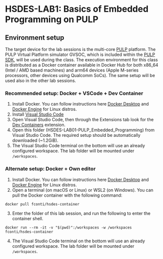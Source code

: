 # HSDES-LAB1: Basics of Embedded Programming on PULP

## Environment setup
The target device for the lab sessions is the multi-core [PULP](https://github.com/pulp-platform/pulp) platform. 
The PULP Virtual Platform simulator GVSOC, which is included within the [PULP SDK](https://github.com/pulp-platform/pulp-sdk), will be used during the class. 
The execution environment for this class is distributed as a Docker container available in Docker Hub for both x86_64 (Intel / AMD based machines) and arm64 devices (Apple M-series processors, other devices using Qualcomm SoCs).
The same setup will be used also in the other lab sessions.

### Recommended setup: Docker + VSCode + Dev Container
1. Install Docker. You can follow instructions here [Docker Desktop](https://www.docker.com/products/docker-desktop/) and [Docker Engine](https://docs.docker.com/engine/install/) for Linux distros.
2. Install [Visual Studio Code](https://code.visualstudio.com/)
3. Open Visual Studio Code, then through the Extensions tab look for the [Dev Containers](https://marketplace.visualstudio.com/items?itemName=ms-vscode-remote.remote-containers) extension.
4. Open this folder (HSDES-LAB01-PULP_Embedded_Programming) from Visual Studio Code. The required setup should be automatically downloaded (~1.2GiB).
5. The Visual Studio Code terminal on the bottom will use an already configured workspace. The lab folder will be mounted under `/workspaces`.

### Alternate setup: Docker + Own editor
1. Install Docker. You can follow instructions here [Docker Desktop](https://www.docker.com/products/docker-desktop/) and [Docker Engine](https://docs.docker.com/engine/install/) for Linux distros.
2. Open a terminal (on macOS or Linux) or WSL2 (on Windows). You can pull the Docker container with the following command:
```
docker pull fconti/hsdes-container
```
3. Enter the folder of this lab session, and run the following to enter the container shell.
```
docker run --rm -it -v "$(pwd)":/workspaces -w /workspaces fconti/hsdes-container
```
4. The Visual Studio Code terminal on the bottom will use an already configured workspace. The lab folder will be mounted under `/workspaces`.
